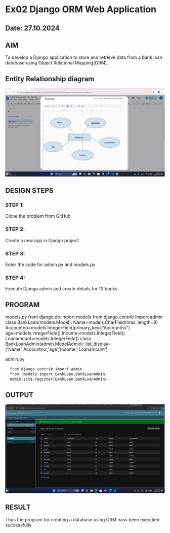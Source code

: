 # Ex02 Django ORM Web Application
## Date: 27.10.2024

## AIM
To develop a Django application to store and retrieve data from a bank loan database using Object Relational Mapping(ORM).

## Entity Relationship diagram
![alt text](<Screenshots - Copy/Screenshot 2024-10-27 092641.png>)


## DESIGN STEPS
### STEP 1:
Clone the problem from GitHub

### STEP 2:
Create a new app in Django project

### STEP 3:
Enter the code for admin.py and models.py

### STEP 4:
Execute Django admin and create details for 10 books

## PROGRAM
models.py
      from django.db import models
      from django.contrib import admin
      class BankLoan(models.Model):
            Name=models.CharField(max_length=8)
            Accountno=models.IntegerField(primary_key="Accountno")
            age=models.IntegerField()
            Income=models.IntegerField()			
            Loanamount=models.IntegerField()
      class BankLoanAdmin(admin.ModelAdmin):
            list_display=('Name','Accountno','age','Income','Loanamount')

admin.py

      from django.contrib import admin
      from .models import BankLoan,BankLoanAdmin
      admin.site.register(BankLoan,BankLoanAdmin) 


## OUTPUT
![alt text](<Screenshot 2024-10-26 220215.png>)



## RESULT
Thus the program for creating a database using ORM hass been executed successfully
